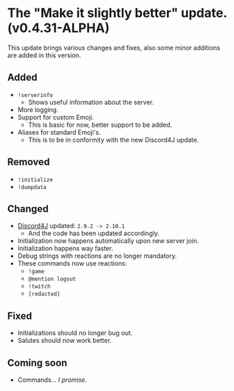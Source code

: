 # The "Make it slightly better" update. (v0.4.31-ALPHA)
This update brings various changes and fixes, also some minor additions are added in this version.

## Added
- `!serverinfo`
   - Shows useful information about the server.
- More logging.
- Support for custom Emoji.
   - This is basic for now, better support to be added.
- Aliases for standard Emoji's.
   - This is to be in conformity with the new Discord4J update.

## Removed
- `!initialize`
- `!dumpdata`


## Changed
- [Discord4J](https://github.com/Discord4J/Discord4J) updated: `2.9.2 -> 2.10.1`
  - And the code has been updated accordingly.
- Initialization now happens automatically upon new server join.
- Initialization happens way faster.
- Debug strings with reactions are no longer mandatory.
- These commands now use reactions:
   - `!game`
   - `@mention logout`
   - `!twitch`
   - `[redacted]`

## Fixed
- Initializations should no longer bug out.
- Salutes should now work better.

## Coming soon
- Commands... *I promise*.